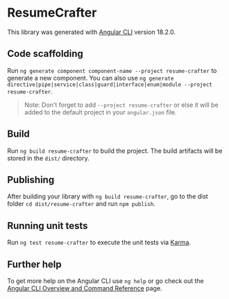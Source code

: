 # ResumeCrafter

This library was generated with [Angular CLI](https://github.com/angular/angular-cli) version 18.2.0.

## Code scaffolding

Run `ng generate component component-name --project resume-crafter` to generate a new component. You can also use `ng generate directive|pipe|service|class|guard|interface|enum|module --project resume-crafter`.
> Note: Don't forget to add `--project resume-crafter` or else it will be added to the default project in your `angular.json` file. 

## Build

Run `ng build resume-crafter` to build the project. The build artifacts will be stored in the `dist/` directory.

## Publishing

After building your library with `ng build resume-crafter`, go to the dist folder `cd dist/resume-crafter` and run `npm publish`.

## Running unit tests

Run `ng test resume-crafter` to execute the unit tests via [Karma](https://karma-runner.github.io).

## Further help

To get more help on the Angular CLI use `ng help` or go check out the [Angular CLI Overview and Command Reference](https://angular.dev/tools/cli) page.
